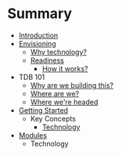 # Summary

* [Introduction](README.md)
* [Envisioning](envisioning.md)
   * [Why technology?](methodology.md)
   * [Readiness](readiness/readiness.md)
       * [How it works?](readiness/how_it_works.md)
* TDB 101
   * [Why are we building this?](why_are_we_building_this.md)
   * [Where are we?](where_are_we.md)
   * [Where we're headed](where_were_headed.md)
* [Getting Started](getting_started.md)
   * Key Concepts
       * [Technology](gettingstarted/technology.md)
* [Modules](modules.md)
   * Technology

